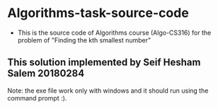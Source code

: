 # Algorithms-task-source-code

- This is the source code of Algorithms course (Algo-CS316) for the problem of "Finding the kth smallest number"

## This solution implemented by Seif Hesham Salem 20180284

Note: the exe file work only with windows and it should run using the command prompt :).
